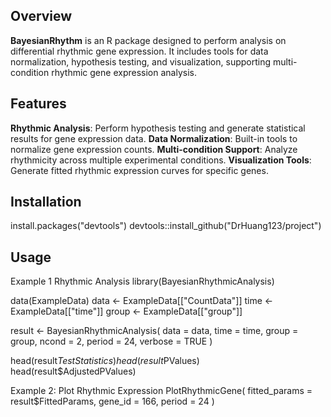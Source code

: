 ## Overview
**BayesianRhythm** is an R package designed to perform analysis on differential rhythmic gene expression. 
It includes tools for data normalization, hypothesis testing, and visualization, supporting multi-condition rhythmic gene expression analysis.

## Features
**Rhythmic Analysis**: Perform hypothesis testing and generate statistical results for gene expression data.
**Data Normalization**: Built-in tools to normalize gene expression counts.
**Multi-condition Support**: Analyze rhythmicity across multiple experimental conditions.
**Visualization Tools**: Generate fitted rhythmic expression curves for specific genes.

## Installation
install.packages("devtools")
devtools::install_github("DrHuang123/project")

## Usage
Example 1 Rhythmic Analysis
library(BayesianRhythmicAnalysis)

data(ExampleData)
data <- ExampleData[["CountData"]]
time <- ExampleData[["time"]]
group <- ExampleData[["group"]]

result <- BayesianRhythmicAnalysis(
  data   = data,
  time   = time,
  group  = group,
  ncond  = 2,
  period = 24,
  verbose = TRUE
)

head(result$TestStatistics)
head(result$PValues)
head(result$AdjustedPValues)

Example 2: Plot Rhythmic Expression
 PlotRhythmicGene(
   fitted_params = result$FittedParams,
   gene_id       = 166,
   period        = 24
 )


